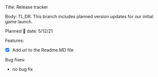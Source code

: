 Title: Release tracker

Body:
TL;DR: This branch includes planned version updates for our initial game launch.

Planned 🚢 date: 5/12/21

Features:
- [x] Add url to the Readme.MD file

Bug fixes:
- no bug fix
